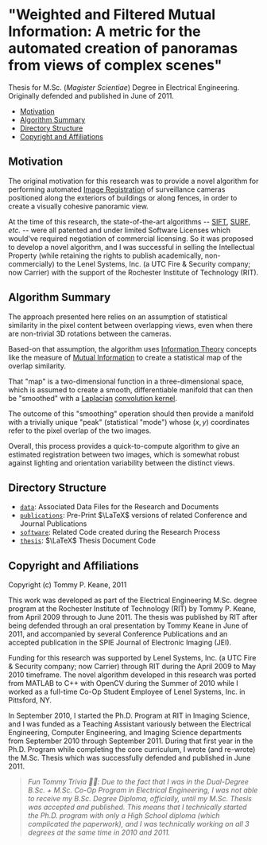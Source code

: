 # "Weighted and Filtered Mutual Information: A metric for the automated creation of panoramas from views of complex scenes"

Thesis for M.Sc. (_Magister Scientiae_) Degree in Electrical Engineering. Originally defended and published in June of 2011.

<!-- MarkdownTOC -->

- [Motivation](#motivation)
- [Algorithm Summary](#algorithm-summary)
- [Directory Structure](#directory-structure)
- [Copyright and Affiliations](#copyright-and-affiliations)

<!-- /MarkdownTOC -->

<a id="motivation"></a>
## Motivation

The original motivation for this research was to provide a novel algorithm for performing automated [Image Registration](https://en.wikipedia.org/wiki/Image_registration) of surveillance cameras positioned along the exteriors of buildings or along fences, in order to create a visually cohesive panoramic view.

At the time of this research, the state-of-the-art algorithms -- [SIFT](https://en.wikipedia.org/wiki/Scale-invariant_feature_transform), [SURF](https://en.wikipedia.org/wiki/Speeded_up_robust_features), _etc._ -- were all patented and under limited Software Licenses which would've required negotiation of commercial licensing. So it was proposed to develop a novel algorithm, and I was successful in selling the Intellectual Property (while retaining the rights to publish academically, non-commercially) to the Lenel Systems, Inc. (a UTC Fire & Security company; now Carrier) with the support of the Rochester Institute of Technology (RIT).

<a id="algorithm-summary"></a>
## Algorithm Summary

The approach presented here relies on an assumption of statistical similarity in the pixel content between overlapping views, even when there are non-trivial 3D rotations between the cameras.

Based-on that assumption, the algorithm uses [Information Theory](https://en.wikipedia.org/wiki/Information_theory) concepts like the measure of [Mutual Information](https://en.wikipedia.org/wiki/Mutual_information) to create a statistical map of the overlap similarity.

That "map" is a two-dimensional function in a three-dimensional space, which is assumed to create a smooth, differentiable manifold that can then be "smoothed" with a [Laplacian](https://en.wikipedia.org/wiki/Laplace_operator) [convolution kernel](https://en.wikipedia.org/wiki/Kernel_(image_processing)).

The outcome of this "smoothing" operation should then provide a manifold with a trivially unique "peak" (statistical "mode") whose $\left(x, y\right)$ coordinates refer to the pixel overlap of the two images.

Overall, this process provides a quick-to-compute algorithm to give an estimated registration between two images, which is somewhat robust against lighting and orientation variability between the distinct views.

<a id="directory-structure"></a>
## Directory Structure

- [`data`](./data/): Associated Data Files for the Research and Documents
- [`publications`](./publications/): Pre-Print $\LaTeX$ versions of related Conference and Journal Publications
- [`software`](./software/): Related Code created during the Research Process
- [`thesis`](./thesis/): $\LaTeX$ Thesis Document Code

<a id="copyright-and-affiliations"></a>
## Copyright and Affiliations

Copyright (c) Tommy P. Keane, 2011

This work was developed as part of the Electrical Engineering M.Sc. degree program at the Rochester Institute of Technology (RIT) by Tommy P. Keane, from April 2009 through to June 2011. The thesis was published by RIT after being defended through an oral presentation by Tommy Keane in June of 2011, and accompanied by several Conference Publications and an accepted publication in the SPIE Journal of Electronic Imaging (JEI).

Funding for this research was supported by Lenel Systems, Inc. (a UTC Fire & Security company; now Carrier) through RIT during the April 2009 to May 2010 timeframe. The novel algorithm developed in this research was ported from MATLAB to C++ with OpenCV during the Summer of 2010 while I worked as a full-time Co-Op Student Employee of Lenel Systems, Inc. in Pittsford, NY.

In September 2010, I started the Ph.D. Program at RIT in Imaging Science, and I was funded as a Teaching Assistant variously between the Electrical Engineering, Computer Engineering, and Imaging Science departments from September 2010 through September 2011. During that first year in the Ph.D. Program while completing the core curriculum, I wrote (and re-wrote) the M.Sc. Thesis which was successfully defended and published in June 2011.

> _Fun Tommy Trivia 👻🤓: Due to the fact that I was in the Dual-Degree B.Sc. + M.Sc. Co-Op Program in Electrical Engineering, I was not able to receive my B.Sc. Degree Diploma, officially, until my M.Sc. Thesis was accepted and published. This means that I technically started the Ph.D. program with only a High School diploma (which complicated the paperwork), and I was technically working on all 3 degrees at the same time in 2010 and 2011._
